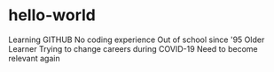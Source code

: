 # hello-world
Learning GITHUB 
No coding experience
Out of school since '95
Older Learner
Trying to change careers during COVID-19 
Need to become relevant again

